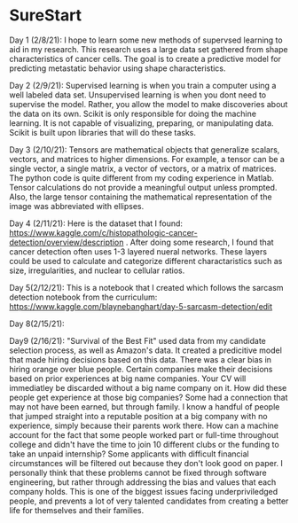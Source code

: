 # SureStart
Day 1 (2/8/21): I hope to learn some new methods of supervsed learning to aid in my research. This research uses a large data set gathered from shape characteristics of cancer cells. The goal is to create a predictive model for predicting metastatic behavior using shape characteristics. 

Day 2 (2/9/21): Supervised learning is when you train a computer using a well labeled data set. Unsupervised learning is when you dont need to supervise the model. Rather, you allow the model to make discoveries about the data on its own. Scikit is only responsible for doing the machine learning. It is not capable of visualizing, preparing, or manipulating data. Scikit is built upon libraries that will do these tasks.

Day 3 (2/10/21): Tensors are mathematical objects that generalize scalars, vectors, and matrices to higher dimensions. For example, a tensor can be a single vector, a single matrix, a vector of vectors, or a matrix of matrices. The python code is quite different from my coding experience in Matlab. Tensor calculations do not provide a meaningful output unless prompted. Also, the large tensor containing the mathematical representation of the image was abbreviated with ellipses. 

Day 4 (2/11/21): Here is the dataset that I found: https://www.kaggle.com/c/histopathologic-cancer-detection/overview/description . After doing some research, I found that cancer detection often uses 1-3 layered nueral networks. These layers could be used to calculate and categorize different charactaristics such as size, irregularities, and nuclear to cellular ratios. 

Day 5(2/12/21): This is a notebook that I created which follows the sarcasm detection notebook from the curriculum: https://www.kaggle.com/blaynebanghart/day-5-sarcasm-detection/edit

Day 8(2/15/21): 

Day9 (2/16/21): "Survival of the Best Fit" used data from my candidate selection process, as well as Amazon's data. It created a predicitive model that made hiring decisions based on this data. There was a clear bias in hiring orange over blue people. Certain companies make their decisions based on prior experiences at big name companies. Your CV will immediatley be discarded without a big name company on it. How did these people get experience at those big companies? Some had a connection that may not have been earned, but through family. I know a handful of people that jumped straight into a reputable position at a big company with no experience, simply because their parents work there. How can a machine account for the fact that some people worked part or full-time throughout college and didn't have the time to join 10 different clubs or the funding to take an unpaid internship? Some applicants with difficult financial circumstances will be filtered out because they don't look good on paper. I personally think that these problems cannot be fixed through software engineering, but rather through addressing the bias and values that each company holds. This is one of the biggest issues facing underpriviledged people, and prevents a lot of very talented candidates from creating a better life for themselves and their families. 
